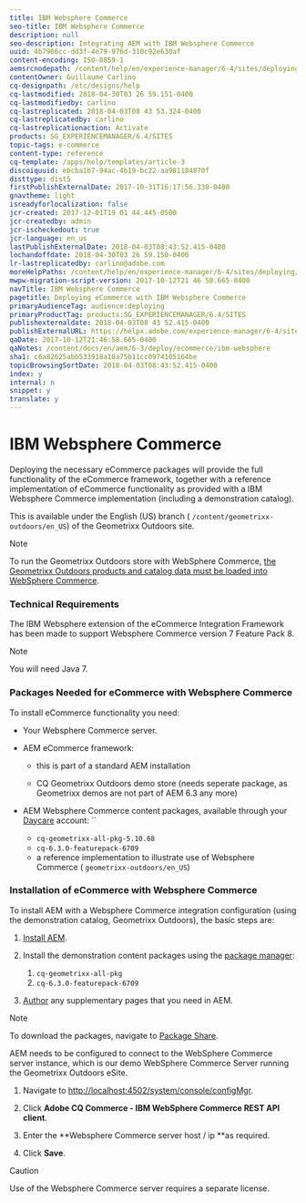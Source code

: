 ```yaml
---
title: IBM Websphere Commerce
seo-title: IBM Websphere Commerce
description: null
seo-description: Integrating AEM with IBM Websphere Commerce
uuid: 4b7966cc-dd3f-4e79-976d-310c92e630af
content-encoding: ISO-8859-1
aemsrcnodepath: /content/help/en/experience-manager/6-4/sites/deploying/using/ibm-websphere
contentOwner: Guillaume Carlino
cq-designpath: /etc/designs/help
cq-lastmodified: 2018-04-30T03 26 59.151-0400
cq-lastmodifiedby: carlino
cq-lastreplicated: 2018-04-03T08 43 53.324-0400
cq-lastreplicatedby: carlino
cq-lastreplicationaction: Activate
products: SG_EXPERIENCEMANAGER/6.4/SITES
topic-tags: e-commerce
content-type: reference
cq-template: /apps/help/templates/article-3
discoiquuid: ebcba1b7-94ac-4b19-bc22-aa981184870f
disttype: dist5
firstPublishExternalDate: 2017-10-31T16:17:56.330-0400
gnavtheme: light
isreadyforlocalization: false
jcr-created: 2017-12-01T19 01 44.445-0500
jcr-createdby: admin
jcr-ischeckedout: true
jcr-language: en_us
lastPublishExternalDate: 2018-04-03T08:43:52.415-0400
lochandoffdate: 2018-04-30T03 26 59.150-0400
lr-lastreplicatedby: carlino@adobe.com
moreHelpPaths: /content/help/en/experience-manager/6-4/sites/deploying/morehelp/e-commerce;/content/help/en/experience-manager/6-4/sites/deploying/morehelp/e-commerce
mwpw-migration-script-version: 2017-10-12T21 46 58.665-0400
navTitle: IBM Websphere Commerce
pagetitle: Deploying eCommerce with IBM Websphere Commerce
primaryAudienceTag: audience:deploying
primaryProductTag: products:SG_EXPERIENCEMANAGER/6.4/SITES
publishexternaldate: 2018-04-03T08 43 52.415-0400
publishExternalURL: https://helpx.adobe.com/experience-manager/6-4/sites/deploying/using/ibm-websphere.html
qaDate: 2017-10-12T21:46:58.665-0400
qaNotes: /content/docs/en/aem/6-3/deploy/ecommerce/ibm-websphere
sha1: c6a82625abb533918a18a75b11cc0974105164be
topicBrowsingSortDate: 2018-04-03T08:43:52.415-0400
index: y
internal: n
snippet: y
translate: y
---
```


# IBM Websphere Commerce

Deploying the necessary eCommerce packages will provide the full functionality of the eCommerce framework, together with a reference implementation of eCommerce functionality as provided with a IBM Websphere Commerce implementation (including a demonstration catalog).

This is available under the English (US) branch ( `/content/geometrixx-outdoors/en_US`) of the Geometrixx Outdoors site.

>[!NOTE]
>
><p>To run the Geometrixx Outdoors store with WebSphere Commerce,&nbsp;<a href="/content/help/en/experience-manager/6-4/sites/deploying/using/setup.html">the Geometrixx Outdoors products and catalog data must be loaded into WebSphere Commerce</a>.</p>

### Technical Requirements

The IBM Websphere extension of the eCommerce Integration Framework has been made to support Websphere Commerce version 7 Feature Pack 8.

>[!NOTE]
>
><p>You will need Java 7.</p>

### Packages Needed for eCommerce with Websphere Commerce

To install eCommerce functionality you need:

* Your Websphere Commerce server.
* AEM eCommerce framework:

    * this is part of a standard AEM installation      
    
    * CQ Geometrixx Outdoors demo store (needs seperate package, as Geometrixx demos are not part of AEM 6.3 any more)

* AEM Websphere Commerce content packages, available through your [Daycare](http://daycare.day.com/home.html) account: ``

    * `cq-geometrixx-all-pkg-5.10.68      
      `    
    * `cq-6.3.0-featurepack-6709`    
    * a reference implementation to illustrate use of Websphere Commerce ( `geometrixx-outdoors/en_US`)

### Installation of eCommerce with Websphere Commerce

To install AEM with a Websphere Commerce integration configuration (using the demonstration catalog, Geometrixx Outdoors), the basic steps are:

1. [Install AEM](deploy.md).

1. Install the demonstration content packages using the [package manager](/content/help/en/experience-manager/6-4/sites/administering/using/package-manager):

    1. `cq-geometrixx-all-pkg      
       `    
    1. `cq-6.3.0-featurepack-6709`

1. [Author](/content/help/en/experience-manager/6-4/sites/authoring/using/page-authoring) any supplementary pages that you need in AEM.

>[!NOTE]
>
><p>To download the packages, navigate to&nbsp;<a href="/content/help/en/experience-manager/6-4/sites/administering/using/package-manager.html#main-pars_title_3">Package Share</a>.</p>

AEM needs to be configured to connect to the WebSphere Commerce server instance, which is our demo WebSphere Commerce Server running the Geometrixx Outdoors eSite.

1. Navigate to [http://localhost:4502/system/console/configMgr](http://localhost:4502/system/console/configMgr).

1. Click **Adobe CQ Commerce - IBM WebSphere Commerce REST API client**.

1. Enter the **Websphere Commerce server host / ip **as required.

1. Click **Save**.

>[!CAUTION]
>
><p>Use of the Websphere Commerce server requires a separate license.</p> 
